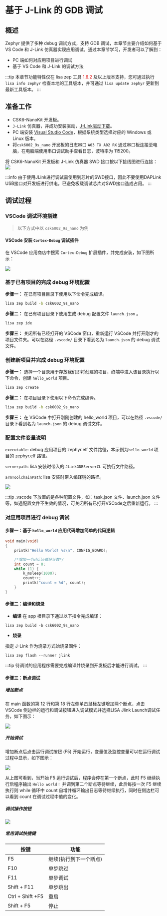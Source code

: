 # 基于 J-Link 的 GDB 调试

## 概述

Zephyr 提供了多种 debug 调试方式，支持 GDB 调试，本章节主要介绍如何基于 VS Code 和 J-Link 仿真器实现应用调试。通过本章节学习，开发者可以了解到：
- PC 端如何对应用项目进行调试
- 基于 VS Code 和 J-Link 的调试方法

:::tip
本章节功能特性仅在 lisa zep 工具 <font color="#dd0000">1.6.2</font> 及以上版本支持，您可通过执行 `lisa info zephyr` 检查本地的工具版本，并可通过 `lisa update zephyr` 更新到最新工具版本。
:::

## 准备工作
- CSK6-NanoKit 开发板。
- `J-Link` 仿真器，并成功安装驱动，[J-Link驱动下载](https://iflyos-external.oss-cn-shanghai.aliyuncs.com/public/lsopen/zephyr/%E5%B7%A5%E5%85%B7/JLink_Windows_V630d.exe)。
- PC 端安装 [Visual Studio Code](https://code.visualstudio.com/Download)，根据系统类型选择对应的 Windows 或 Linux 版本。
- 将`csk6002_9s_nano` 开发板的日志串口 `A03 TX A02 RX` 通过串口板连接至电脑，在电脑端使用串口调试助手查看日志，波特率为 115200。

将 CSK6-NanoKit 开发板和 J-Link 仿真器 SWD 接口按以下接线图进行连接：
![](./files/connect.png)

:::info
由于使用JLink进行调试需使用到芯片的SWD接口，因此不要使用DAPLink USB接口对开发板进行供电，已避免板载调试芯片对SWD接口造成占用。
:::


## 调试过程

### VSCode 调试环境搭建

> 以下方式中以 `csk6002_9s_nano` 为例

#### VSCode 安装 `Cortex-Debug` 调试插件
在 VSCode 应用商店中搜索 `Cortex-Debug` 扩展插件，并完成安装，如下图所示：

![](../tool/vscode_plugin/files/debug.png)


### 基于已有项目的完成 debug 环境配置


**步骤一：** 在已有项目目录下使用以下命令完成编译。

```bash
lisa zep build -b csk6002_9s_nano
```

**步骤二：** 在已有项目目录下使用生成 debug 配置文件 `launch.json` 。

```bash
lisa zep ide
```

**步骤三：** 关闭所有已经打开的 VSCode 窗口，重新运行 VSCode 并打开刚才的项目文件夹。可以在路径 `.vscode/` 目录下看到名为 `launch.json` 的 debug 调试文件。

### 创建新项目并完成 debug 环境配置

**步骤一：** 选择一个目录用于存放我们即将创建的项目，终端中进入该目录执行以下命令，创建 `hello_world` 项目。

```bash
lisa zep create
```

**步骤二：** 在项目目录下使用以下命令完成编译。

```bash
lisa zep build -b csk6002_9s_nano
```

**步骤三：** 在 VSCode 中打开刚刚创建的 hello_world 项目，可以在路径 `.vscode/` 目录下看到名为 `launch.json` 的 debug 调试文件。

### 配置文件变量说明

`executable`: debug 应用项目的 zephyr.elf 文件路径，本示例为`hello_world` 项目的 zephyr.elf 路径。


`serverpath`: lisa 安装时带入的 `JLinkGDBServerCL` 可执行文件路径。


`armToolchainPath`: lisa 安装时带入编译链的路径。

![](./files/venus-debug_config.png)

:::tip
.vscode 下放置的是各种配置文件，如：task.json 文件、launch.json 文件等，如遇配置文件不生效的情况，可关闭所有已打开VSCode之后重新运行。
:::

### 对应用项目进行 debug 调试
#### 步骤一：基于 `hello_world` 应用代码增加简单的代码逻辑
```c
void main(void)
{
	printk("Hello World! %s\n", CONFIG_BOARD);

    /*增加一个while循环计数*/
    int count = 0;
	while (1) {
        k_msleep(1000);
        count++;
        printk("count = %d", count);
	}
}
```
#### 步骤二：编译和烧录  
- **编译**
在 app 根目录下通过以下指令完成编译：
```
lisa zep build -b csk6002_9s_nano
```
- **烧录**   

指定 J-Link 作为烧录方式始烧录固件：
```
lisa zep flash --runner jlink
```

:::tip
待调试的应用程序需要完成编译并烧录到开发板后才能进行调试。
:::

#### 步骤三：断点调试
##### 增加断点

在 main 函数的第 12 行和第 18 行左侧单击鼠标左键增加两个断点，点击 VSCode 侧边栏的运行和调试按钮进入调试模式并选择LISA Jlink Launch调试任务，如下图示：

![](./files/venus-debug_rundebug_Jlink.png)


##### 开始调试  
增加断点后点击运行调试按钮 (F5) 开始运行，变量值及监控变量可以在运行调试过程中显示，如下图示：

![](./files/venus-debug_rundebug02_Jlink.png)

从上图可看到，当开始 F5 运行调试后，程序会停在第一个断点，此时 F5 继续执行后程序输出 `Hello world！` 并调到第二个断点等待继续，此后每按一次 F5 继续执行则 while 循环中 count 自增并循环输出日志等待继续执行，同时在侧边栏可以看到 count 在调试过程中值的变化。

##### 调试操作按钮

![](./files/debug_but.png)

##### 常用调试快捷键

| 按键 | 功能 |
| --- | --- |
| F5 | 继续(执行到下一个断点) |
| F10 | 单步跳过 |
| F11 | 单步调试 |
| Shift + F11 | 单步跳出 |
| Ctrl + Shift +F5 | 重启 |
| Shift + F5 | 停止 |





